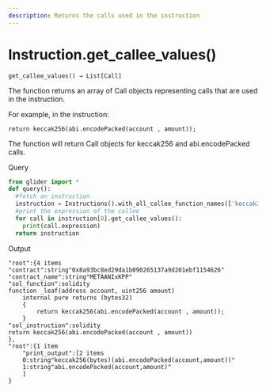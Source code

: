 ```yaml
---
description: Returns the calls used in the instruction
---
```


# Instruction.get\_callee\_values()

`get_callee_values() → List[Call]`

The function returns an array of Call objects representing calls that are used in the instruction.

For example, in the instruction:

```solidity
return keccak256(abi.encodePacked(account , amount));
```

The function will return Call objects for keccak256 and abi.encodePacked calls.

Query

```python
from glider import *
def query():
  #fetch an instruction
  instruction = Instructions().with_all_callee_function_names(['keccak256','abi.encodePacked']).exec(1)
  #print the expression of the callee
  for call in instruction[0].get_callee_values():
    print(call.expression)
  return instruction
```

Output

```solidity
"root":{4 items
"contract":string"0x8a93bc8ed29da1b090265137a9d201ebf1154626"
"contract_name":string"METAANIxKPP"
"sol_function":solidity
function _leaf(address account, uint256 amount)
    internal pure returns (bytes32)
    {
        return keccak256(abi.encodePacked(account , amount));
    }
"sol_instruction":solidity
return keccak256(abi.encodePacked(account , amount))
},
"root":{1 item
    "print_output":[2 items
    0:string"keccak256(bytes)(abi.encodePacked(account,amount))"
    1:string"abi.encodePacked(account,amount)"
    ]
}
```
